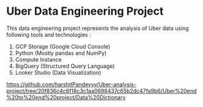 # Uber Data Engineering Project

This data engineering project represents the analysis of Uber data using following tools and technologies :
 1. GCP Storage (Google Cloud Console)
 2. Python (Mostly pandas and NumPy)
 3. Compute Instance
 4. BigQuery (Structured Query Language)
 5. Looker Studio (Data Visualization)

https://github.com/harshitPandeyyy/Uber-analysis-project/tree/20f836c4c6f18c3c1aa0698437c65b2dc47fa9b6/Uber%20end%20to%20end%20project/Data%20Dictionary
